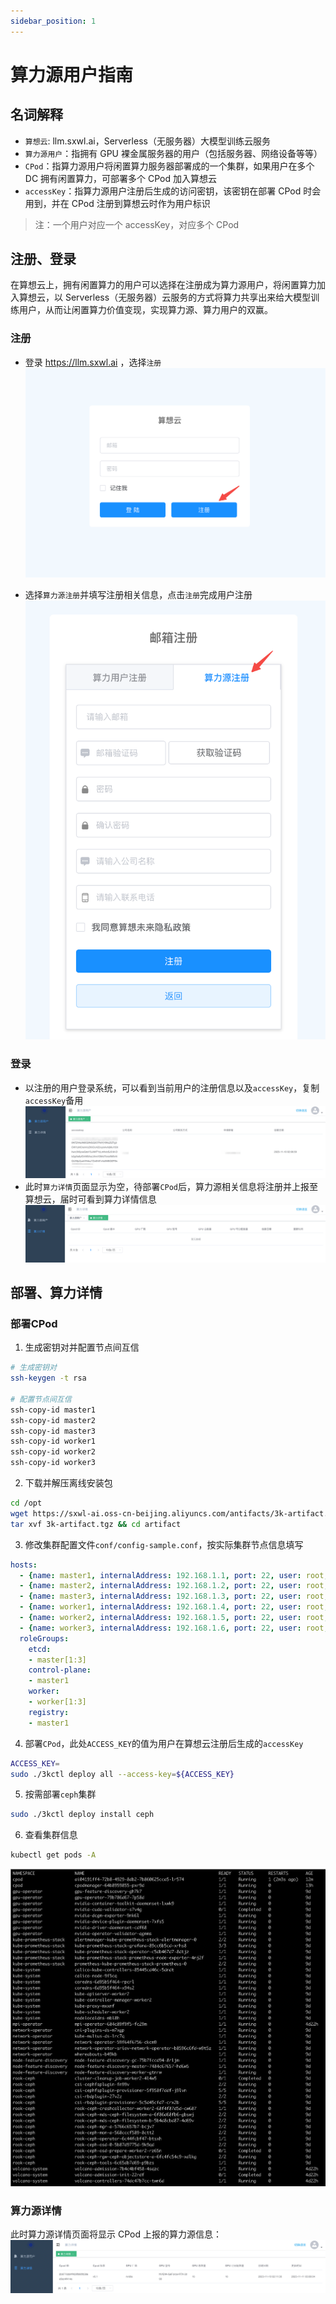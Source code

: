 ```yaml
---
sidebar_position: 1
---
```


# 算力源用户指南

## 名词解释
- `算想云`: llm.sxwl.ai，Serverless（无服务器）大模型训练云服务
- `算力源用户`：指拥有 GPU 裸金属服务器的用户（包括服务器、网络设备等等）
- `CPod`：指算力源用户将闲置算力服务器部署成的一个集群，如果用户在多个 DC 拥有闲置算力，可部署多个 CPod 加入算想云
- `accessKey`：指算力源用户注册后生成的访问密钥，该密钥在部署 CPod 时会用到，并在 CPod 注册到算想云时作为用户标识
> 注：一个用户对应一个 accessKey，对应多个 CPod

## 注册、登录
在算想云上，拥有闲置算力的用户可以选择在注册成为算力源用户，将闲置算力加入算想云，以 Serverless（无服务器）云服务的方式将算力共享出来给大模型训练用户，从而让闲置算力价值变现，实现算力源、算力用户的双赢。

### 注册
- 登录 https://llm.sxwl.ai ，选择`注册`
![登录算想云](../images/login.png)
  
- 选择`算力源注册`并填写注册相关信息，点击`注册`完成用户注册
![注册算力源用户](../images/register.png)

### 登录
- 以注册的用户登录系统，可以看到当前用户的注册信息以及`accessKey`，复制`accessKey`备用
![算力源用户信息](../images/user_info.png)
- 此时`算力详情`页面显示为空，待部署`CPod`后，算力源相关信息将注册并上报至算想云，届时可看到算力详情信息
![算力源详情](../images/cps_info.png)
  
## 部署、算力详情
### 部署CPod
1. 生成密钥对并配置节点间互信
```bash
# 生成密钥对
ssh-keygen -t rsa

# 配置节点间互信
ssh-copy-id master1
ssh-copy-id master2
ssh-copy-id master3
ssh-copy-id worker1
ssh-copy-id worker2
ssh-copy-id worker3
```

2. 下载并解压离线安装包
```bash
cd /opt
wget https://sxwl-ai.oss-cn-beijing.aliyuncs.com/antifacts/3k-artifact.tgz
tar xvf 3k-artifact.tgz && cd artifact
```

3. 修改集群配置文件`conf/config-sample.conf`，按实际集群节点信息填写
```yaml
hosts:
  - {name: master1, internalAddress: 192.168.1.1, port: 22, user: root, privateKeyPath: "/root/.ssh/id_rsa"}
  - {name: master2, internalAddress: 192.168.1.2, port: 22, user: root, privateKeyPath: "/root/.ssh/id_rsa"}
  - {name: master3, internalAddress: 192.168.1.3, port: 22, user: root, privateKeyPath: "/root/.ssh/id_rsa"}
  - {name: worker1, internalAddress: 192.168.1.4, port: 22, user: root, privateKeyPath: "/root/.ssh/id_rsa"}
  - {name: worker2, internalAddress: 192.168.1.5, port: 22, user: root, privateKeyPath: "/root/.ssh/id_rsa"}
  - {name: worker3, internalAddress: 192.168.1.6, port: 22, user: root, privateKeyPath: "/root/.ssh/id_rsa"}
  roleGroups:
    etcd:
    - master[1:3]
    control-plane:
    - master1
    worker:
    - worker[1:3]
    registry:
    - master1
```

4. 部署`CPod`，此处`ACCESS_KEY`的值为用户在算想云注册后生成的`accessKey`
```bash
ACCESS_KEY=
sudo ./3kctl deploy all --access-key=${ACCESS_KEY}
```

5. 按需部署`ceph`集群
```bash
sudo ./3kctl deploy install ceph
```

6. 查看集群信息
```bash
kubectl get pods -A
```
![集群状态](../images/cpod_status.png)

### 算力源详情
此时算力源详情页面将显示 CPod 上报的算力源信息：
![算力源详情2](../images/cps_info2.png)